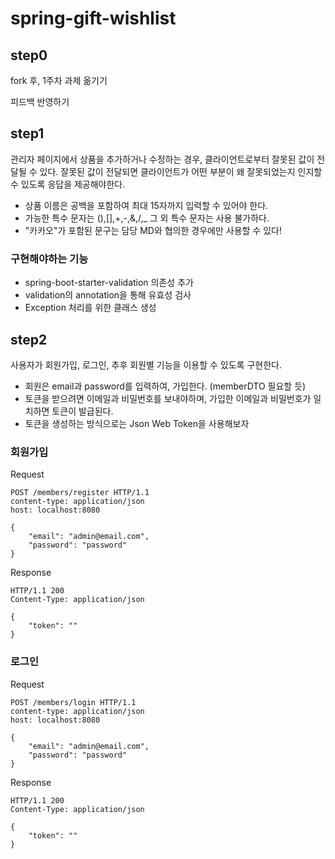 # spring-gift-wishlist

## step0

fork 후, 1주차 과제 옮기기

피드백 반영하기

## step1

관리자 페이지에서 상품을 추가하거나 수정하는 경우, 클라이언트로부터 잘못된 값이 전달될 수 있다. 잘못된 값이 전달되면 클라이언트가 어떤 부분이 왜 잘못되었는지 인지할 수 있도록 응답을 제공해야한다.

- 상품 이름은 공백을 포함하여 최대 15자까지 입력할 수 있어야 한다.
- 가능한 특수 문자는 (),[],+,-,&,/,_ 그 외 특수 문자는 사용 불가하다.
- "카카오"가 포함된 문구는 담당 MD와 협의한 경우에만 사용할 수 있다!

### 구현해야하는 기능

- spring-boot-starter-validation 의존성 추가
- validation의 annotation을 통해 유효성 검사
- Exception 처리를 위한 클래스 생성

## step2

사용자가 회원가입, 로그인, 추후 회원별 기능을 이용할 수 있도록 구현한다.

- 회원은 email과 password를 입력하여, 가입한다. (memberDTO 필요할 듯)
- 토큰을 받으려면 이메일과 비밀번호를 보내야하며, 가입한 이메일과 비밀번호가 일치하면 토큰이 발급된다.
- 토큰을 생성하는 방식으로는 Json Web Token을 사용해보자

### 회원가입

Request

`````
POST /members/register HTTP/1.1
content-type: application/json
host: localhost:8080

{
    "email": "admin@email.com",
    "password": "password"
}
`````

Response

```
HTTP/1.1 200
Content-Type: application/json

{
    "token": ""
}
```

### 로그인

Request

```
POST /members/login HTTP/1.1
content-type: application/json
host: localhost:8080

{
    "email": "admin@email.com",
    "password": "password"
}
```

Response

```
HTTP/1.1 200
Content-Type: application/json

{
    "token": ""
}
```

